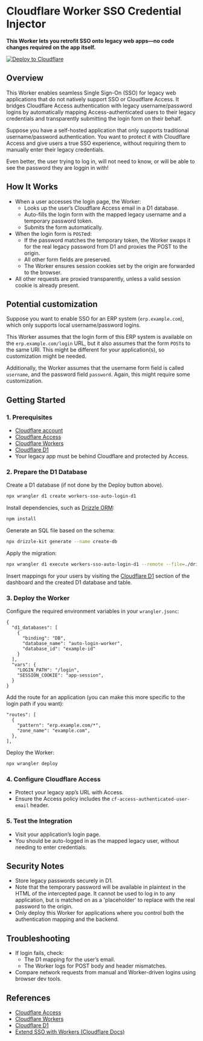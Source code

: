 # Cloudflare Worker SSO Credential Injector

**This Worker lets you retrofit SSO onto legacy web apps—no code changes required on the app itself.**

[![Deploy to Cloudflare](https://deploy.workers.cloudflare.com/button)](https://deploy.workers.cloudflare.com/?url=https%3A%2F%2Fgithub.com%2Fmichielappelman%2Fworkers-sso-auto-login)

## Overview

This Worker enables seamless Single Sign-On (SSO) for legacy web applications that do not natively support SSO or Cloudflare Access. It bridges Cloudflare Access authentication with legacy username/password logins by automatically mapping Access-authenticated users to their legacy credentials and transparently submitting the login form on their behalf.

Suppose you have a self-hosted application that only supports traditional username/password authentication. You want to protect it with Cloudflare Access and give users a true SSO experience, without requiring them to manually enter their legacy credentials.

Even better, the user trying to log in, will not need to know, or will be able to see the password they are loggin in with!

## How It Works

- When a user accesses the login page, the Worker:
  - Looks up the user’s Cloudflare Access email in a D1 database.
  - Auto-fills the login form with the mapped legacy username and a temporary password token.
  - Submits the form automatically.
- When the login form is `POST`ed:
  - If the password matches the temporary token, the Worker swaps it for the real legacy password from D1 and proxies the POST to the origin.
  - All other form fields are preserved.
  - The Worker ensures session cookies set by the origin are forwarded to the browser.
- All other requests are proxied transparently, unless a valid session cookie is already present.

## Potential customization

Suppose you want to enable SSO for an ERP system (`erp.example.com`), which only supports local username/password logins.

This Worker assumes that the login form of this ERP system is available on the `erp.example.com/login` URL, but it also assumes that the form `POST`s to the same URI. This might be different for your application(s), so customization might be needed.

Additionally, the Worker assumes that the username form field is called `username`, and the password field `password`. Again, this might require some customization.

## Getting Started

### 1. Prerequisites

- [Cloudflare account](https://dash.cloudflare.com/)
- [Cloudflare Access](https://developers.cloudflare.com/cloudflare-one/)
- [Cloudflare Workers](https://developers.cloudflare.com/workers/)
- [Cloudflare D1](https://developers.cloudflare.com/d1/)
- Your legacy app must be behind Cloudflare and protected by Access.

### 2. Prepare the D1 Database

Create a D1 database (if not done by the Deploy button above).

```sh
npx wrangler d1 create workers-sso-auto-login-d1
```

Install dependencies, such as [Drizzle ORM](https://orm.drizzle.team):

```sh
npm install
```

Generate an SQL file based on the schema:

```sh
npx drizzle-kit generate --name create-db
```

Apply the migration:

```sh
npx wrangler d1 execute workers-sso-auto-login-d1 --remote --file=./drizzle/0000_create-db.sql
```

Insert mappings for your users by visiting the [Cloudflare D1](https://dash.cloudflare.com/?to=/:account/workers/d1) section of the dashboard and the created D1 database and table.

### 3. Deploy the Worker

Configure the required environment variables in your `wrangler.jsonc`:

```jsonc
{
  "d1_databases": [
    {
      "binding": "DB",
      "database_name": "auto-login-worker",
      "database_id": "example-id"
    }
  ],
  "vars": {
    "LOGIN_PATH": "/login",
    "SESSION_COOKIE": "app-session",
  }
}
```

Add the route for an application (you can make this more specific to the login path if you want):

```jsonc
"routes": [
  {
    "pattern": "erp.example.com/*",
    "zone_name": "example.com",
  },
],
```

Deploy the Worker:

```sh
npx wrangler deploy
```

### 4. Configure Cloudflare Access

- Protect your legacy app’s URL with Access.
- Ensure the Access policy includes the `cf-access-authenticated-user-email` header.

### 5. Test the Integration

- Visit your application’s login page.
- You should be auto-logged in as the mapped legacy user, without needing to enter credentials.

## Security Notes

- Store legacy passwords securely in D1.
- Note that the temporary password will be available in plaintext in the HTML of the intercepted page. It cannot be used to log in to any application, but is matched on as a 'placeholder' to replace with the real password to the origin.
- Only deploy this Worker for applications where you control both the authentication mapping and the backend.

## Troubleshooting

- If login fails, check:
  - The D1 mapping for the user’s email.
  - The Worker logs for POST body and header mismatches.
- Compare network requests from manual and Worker-driven logins using browser dev tools.

## References

- [Cloudflare Access](https://developers.cloudflare.com/cloudflare-one/)
- [Cloudflare Workers](https://developers.cloudflare.com/workers/)
- [Cloudflare D1](https://developers.cloudflare.com/d1/)
- [Extend SSO with Workers (Cloudflare Docs)](https://developers.cloudflare.com/cloudflare-one/tutorials/extend-sso-with-workers/)
